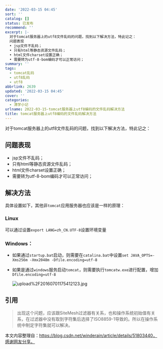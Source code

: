 ```yaml
---
date: '2022-03-15 04:45'
sort: ''
catalog: []
status: 已发布
recommend: ''
excerpt: |-
  对于tomcat服务器上的utf8文件乱码的问题，找到以下解决方法，特此记之：
  问题表现
  • jsp文件不乱码；
  • 只有html等静态资源文件乱码；
  • html文件charset设置正确；
  • 需要转为utf-8-bom编码才可以正常访问；
summary: ''
tags:
  - tomcat乱码
  - utf8乱码
  - utf8
abbrlink: 2639
updated: '2022-03-15 04:45'
cover: ''
categories:
  - 清学小记
urlname: 2022-03-15-tomcat服务器上utf8编码的文件乱码解决方法
title: tomcat服务器上utf8编码的文件乱码解决方法
---
```


对于tomcat服务器上的utf8文件乱码的问题，找到以下解决方法，特此记之：


## 问题表现

- jsp文件不乱码；
- 只有html等静态资源文件乱码；
- html文件charset设置正确；
- 需要转为utf-8-bom编码才可以正常访问；

## 解决方法


具体设置如下，其他非`tomcat`应用服务器也应该是一样的原理：


### Linux


可以通过设置`export LANG=zh_CN.UTF-8`设置环境变量


### Windows：

- 如果通过`startup.bat`启动，则需要在`catalina.bat`中设置`set JAVA_OPTS=-Xms256m -Xmx2048m -Dfile.encoding=utf-8`
- 如果是通过`windows`服务启动`tomcat`，则需要执行`tomcatw.exe`进行配置，增加`Dfile.encoding=utf-8`

	![upload%2F20160701175412123.jpg](https://bmqy-image-1254016607.cos.ap-beijing.myqcloud.com/upload%2F20160701175412123.jpg)


## 引用


> 出现这个问题，应该跟SiteMesh过滤器有关系，也和操作系统初始值有关系，在过滤器中没有取到字符集后选择了ISO8859-1导致的。所以在操作系统中制定字符集就可以解决。


本文内容整理自：https://blog.csdn.net/winderain/article/details/51803440，感谢网友分享。


